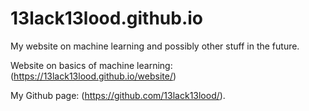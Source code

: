 # 13lack13lood.github.io

My website on machine learning and possibly other stuff in the future.

Website on basics of machine learning: (https://13lack13lood.github.io/website/)

My Github page: (https://github.com/13lack13lood/).
